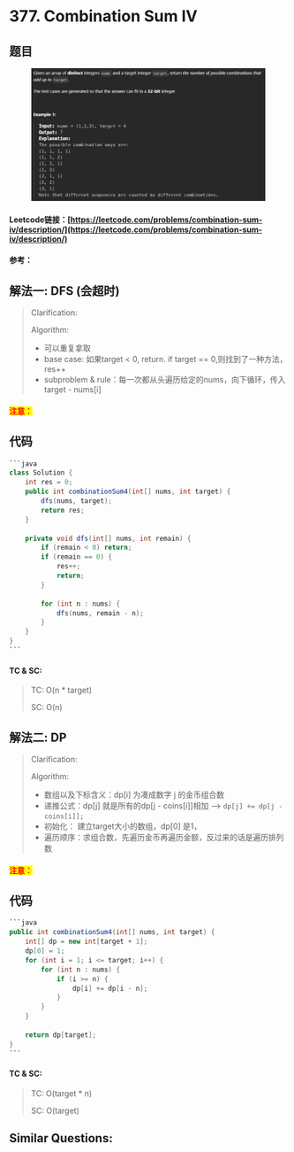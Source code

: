 # 377. Combination Sum IV

## 题目

<figure><img src=".gitbook/assets/image (245).png" alt=""><figcaption></figcaption></figure>

#### Leetcode链接：[https://leetcode.com/problems/combination-sum-iv/description/](https://leetcode.com/problems/combination-sum-iv/description/)

#### 参考：

## 解法一: DFS (会超时)

> Clarification:&#x20;
>
> Algorithm:&#x20;
>
> * 可以重复拿取
> * base case: 如果target < 0, return. if target == 0,则找到了一种方法，res++
> * subproblem & rule：每一次都从头遍历给定的nums，向下循环，传入target - nums\[i]

#### <mark style="color:red;">注意：</mark>

## 代码

````java
```java
class Solution {
    int res = 0;
    public int combinationSum4(int[] nums, int target) {
        dfs(nums, target);
        return res;
    }

    private void dfs(int[] nums, int remain) {
        if (remain < 0) return;
        if (remain == 0) {
            res++;
            return;
        }

        for (int n : nums) {
            dfs(nums, remain - n);
        }
    }
}
```
````

#### TC & SC:&#x20;

> TC: O(n \* target)
>
> SC: O(n)

## 解法二: DP

> Clarification:&#x20;
>
> Algorithm:&#x20;
>
> * 数组以及下标含义：dp\[i] 为凑成数字 j 的金币组合数
> * 递推公式：dp\[j] 就是所有的dp\[j - coins\[i]]相加 --> `dp[j] += dp[j - coins[i]];`
> * 初始化： 建立target大小的数组，dp\[0] 是1，
> * 遍历顺序：求组合数，先遍历金币再遍历金额，反过来的话是遍历排列数

#### <mark style="color:red;">注意：</mark>

## 代码

````java
```java
public int combinationSum4(int[] nums, int target) {
    int[] dp = new int[target + 1];
    dp[0] = 1;
    for (int i = 1; i <= target; i++) {
        for (int n : nums) {
            if (i >= n) {
                dp[i] += dp[i - n];
            }
        }
    }

    return dp[target];
}
```
````

#### TC & SC:&#x20;

> TC: O(target \* n)
>
> SC: O(target)

## **Similar Questions:**&#x20;
